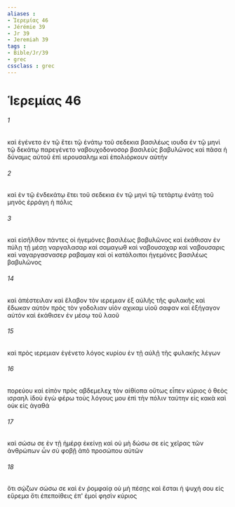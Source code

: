 ```yaml
---
aliases : 
- Ἱερεμίας 46
- Jérémie 39
- Jr 39
- Jeremiah 39
tags : 
- Bible/Jr/39
- grec
cssclass : grec
---
```


# Ἱερεμίας 46

###### 1
καὶ ἐγένετο ἐν τῷ ἔτει τῷ ἐνάτῳ τοῦ σεδεκια βασιλέως ιουδα ἐν τῷ μηνὶ τῷ δεκάτῳ παρεγένετο ναβουχοδονοσορ βασιλεὺς βαβυλῶνος καὶ πᾶσα ἡ δύναμις αὐτοῦ ἐπὶ ιερουσαλημ καὶ ἐπολιόρκουν αὐτήν
###### 2
καὶ ἐν τῷ ἑνδεκάτῳ ἔτει τοῦ σεδεκια ἐν τῷ μηνὶ τῷ τετάρτῳ ἐνάτῃ τοῦ μηνὸς ἐρράγη ἡ πόλις
###### 3
καὶ εἰσῆλθον πάντες οἱ ἡγεμόνες βασιλέως βαβυλῶνος καὶ ἐκάθισαν ἐν πύλῃ τῇ μέσῃ ναργαλασαρ καὶ σαμαγωθ καὶ ναβουσαχαρ καὶ ναβουσαρις καὶ ναγαργασνασερ ραβαμαγ καὶ οἱ κατάλοιποι ἡγεμόνες βασιλέως βαβυλῶνος
###### 14
καὶ ἀπέστειλαν καὶ ἔλαβον τὸν ιερεμιαν ἐξ αὐλῆς τῆς φυλακῆς καὶ ἔδωκαν αὐτὸν πρὸς τὸν γοδολιαν υἱὸν αχικαμ υἱοῦ σαφαν καὶ ἐξήγαγον αὐτόν καὶ ἐκάθισεν ἐν μέσῳ τοῦ λαοῦ
###### 15
καὶ πρὸς ιερεμιαν ἐγένετο λόγος κυρίου ἐν τῇ αὐλῇ τῆς φυλακῆς λέγων
###### 16
πορεύου καὶ εἰπὸν πρὸς αβδεμελεχ τὸν αἰθίοπα οὕτως εἶπεν κύριος ὁ θεὸς ισραηλ ἰδοὺ ἐγὼ φέρω τοὺς λόγους μου ἐπὶ τὴν πόλιν ταύτην εἰς κακὰ καὶ οὐκ εἰς ἀγαθά
###### 17
καὶ σώσω σε ἐν τῇ ἡμέρᾳ ἐκείνῃ καὶ οὐ μὴ δώσω σε εἰς χεῖρας τῶν ἀνθρώπων ὧν σὺ φοβῇ ἀπὸ προσώπου αὐτῶν
###### 18
ὅτι σῴζων σώσω σε καὶ ἐν ῥομφαίᾳ οὐ μὴ πέσῃς καὶ ἔσται ἡ ψυχή σου εἰς εὕρεμα ὅτι ἐπεποίθεις ἐπ' ἐμοί φησὶν κύριος
